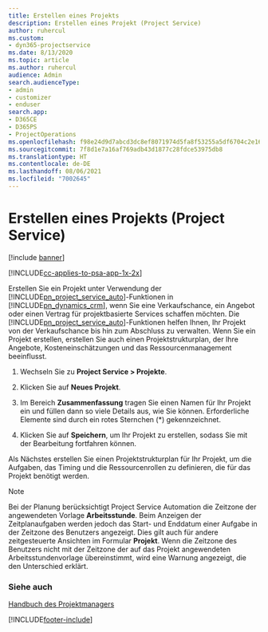 ```yaml
---
title: Erstellen eines Projekts
description: Erstellen eines Projekt (Project Service)
author: ruhercul
ms.custom:
- dyn365-projectservice
ms.date: 8/13/2020
ms.topic: article
ms.author: ruhercul
audience: Admin
search.audienceType:
- admin
- customizer
- enduser
search.app:
- D365CE
- D365PS
- ProjectOperations
ms.openlocfilehash: f98e24d9d7abcd3dc8ef8071974d5fa8f53255a5df6704c2e166b0831a5935f1
ms.sourcegitcommit: 7f8d1e7a16af769adb43d1877c28fdce53975db8
ms.translationtype: HT
ms.contentlocale: de-DE
ms.lasthandoff: 08/06/2021
ms.locfileid: "7002645"
---
```

# <a name="create-a-project-project-service"></a>Erstellen eines Projekts (Project Service)

[!include [banner](../includes/psa-now-project-operations.md)]

[!INCLUDE[cc-applies-to-psa-app-1x-2x](../includes/cc-applies-to-psa-app-1x-2x.md)]

Erstellen Sie ein Projekt unter Verwendung der [!INCLUDE[pn_project_service_auto](../includes/pn-project-service-auto.md)]-Funktionen in [!INCLUDE[pn_dynamics_crm](../includes/pn-dynamics-crm.md)], wenn Sie eine Verkaufschance, ein Angebot oder einen Vertrag für projektbasierte Services schaffen möchten. Die [!INCLUDE[pn_project_service_auto](../includes/pn-project-service-auto.md)]-Funktionen helfen Ihnen, Ihr Projekt von der Verkaufschance bis hin zum Abschluss zu verwalten. Wenn Sie ein Projekt erstellen, erstellen Sie auch einen Projektstrukturplan, der Ihre Angebote, Kosteneinschätzungen und das Ressourcenmanagement beeinflusst.  
  
1.  Wechseln Sie zu **Project Service > Projekte**.  
  
2.  Klicken Sie auf **Neues Projekt**.  
  
3.  Im Bereich **Zusammenfassung** tragen Sie einen Namen für Ihr Projekt ein und füllen dann so viele Details aus, wie Sie können. Erforderliche Elemente sind durch ein rotes Sternchen (*) gekennzeichnet.  
  
4.  Klicken Sie auf **Speichern**, um Ihr Projekt zu erstellen, sodass Sie mit der Bearbeitung fortfahren können.  
  
Als Nächstes erstellen Sie einen Projektstrukturplan für Ihr Projekt, um die Aufgaben, das Timing und die Ressourcenrollen zu definieren, die für das Projekt benötigt werden.  

> [!NOTE]
> Bei der Planung berücksichtigt Project Service Automation die Zeitzone der angewendeten Vorlage **Arbeitsstunde**. Beim Anzeigen der Zeitplanaufgaben werden jedoch das Start- und Enddatum einer Aufgabe in der Zeitzone des Benutzers angezeigt. Dies gilt auch für andere zeitgesteuerte Ansichten im Formular **Projekt**. Wenn die Zeitzone des Benutzers nicht mit der Zeitzone der auf das Projekt angewendeten Arbeitsstundenvorlage übereinstimmt, wird eine Warnung angezeigt, die den Unterschied erklärt. 
  
### <a name="see-also"></a>Siehe auch  
 [Handbuch des Projektmanagers](../psa/project-manager-guide.md)


[!INCLUDE[footer-include](../includes/footer-banner.md)]